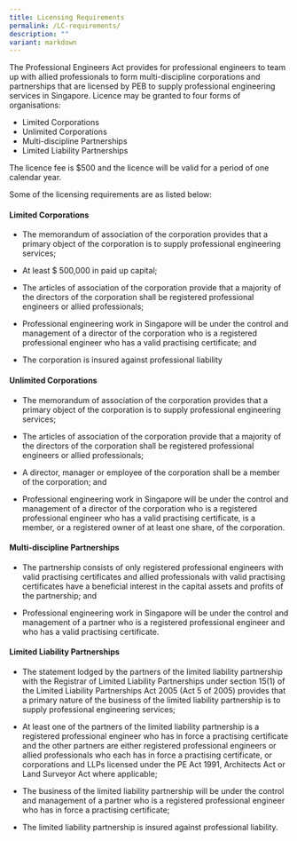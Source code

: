 ```yaml
---
title: Licensing Requirements
permalink: /LC-requirements/
description: ""
variant: markdown
---
```

The Professional Engineers Act provides for professional engineers to team up with allied professionals to form multi-discipline corporations and partnerships that are licensed by PEB to supply professional engineering services in Singapore. Licence may be granted to four forms of organisations:

* Limited Corporations 
* Unlimited Corporations
* Multi-discipline Partnerships
* Limited Liability Partnerships

The licence fee is $500 and the licence will be valid for a period of one calendar year.

Some of the licensing requirements are as listed below:

#### Limited Corporations
*   The memorandum of association of the corporation provides that a primary object of the corporation is to supply professional engineering services;
    
*   At least $ 500,000 in paid up capital;
    
*   The articles of association of the corporation provide that a majority of the directors of the corporation shall be registered professional engineers or allied professionals;
    
*   Professional engineering work in Singapore will be under the control and management of a director of the corporation who is a registered professional engineer who has a valid practising certificate; and
    
*   The corporation is insured against professional liability

#### Unlimited Corporations
*   The memorandum of association of the corporation provides that a primary object of the corporation is to supply professional engineering services;
    
*   The articles of association of the corporation provide that a majority of the directors of the corporation shall be registered professional engineers or allied professionals;
    
*   A director, manager or employee of the corporation shall be a member of the corporation; and
    
*   Professional engineering work in Singapore will be under the control and management of a director of the corporation who is a registered professional engineer who has a valid practising certificate, is a member, or a registered owner of at least one share, of the corporation.

#### Multi-discipline Partnerships
*   The partnership consists of only registered professional engineers with valid practising certificates and allied professionals with valid practising certificates have a beneficial interest in the capital assets and profits of the partnership; and
    
*   Professional engineering work in Singapore will be under the control and management of a partner who is a registered professional engineer and who has a valid practising certificate.

#### Limited Liability Partnerships
*   The statement lodged by the partners of the limited liability partnership with the Registrar of Limited Liability Partnerships under section 15(1) of the Limited Liability Partnerships Act 2005 (Act 5 of 2005) provides that a primary nature of the business of the limited liability partnership is to supply professional engineering services;
    
*   At least one of the partners of the limited liability partnership is a registered professional engineer who has in force a practising certificate and the other partners are either registered professional engineers or allied professionals who each has in force a practising certificate, or corporations and LLPs licensed under the PE Act 1991, Architects Act or Land Surveyor Act where applicable;
    
*   The business of the limited liability partnership will be under the control and management of a partner who is a registered professional engineer who has in force a practising certificate;
    
*   The limited liability partnership is insured against professional liability.